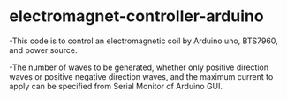 # electromagnet-controller-arduino
-This code is to control an electromagnetic coil by Arduino uno, BTS7960, and power source. 

-The number of waves to be generated, whether only positive direction waves or positive negative direction waves, and the maximum current to apply
can be specified from Serial Monitor of Arduino GUI. 
